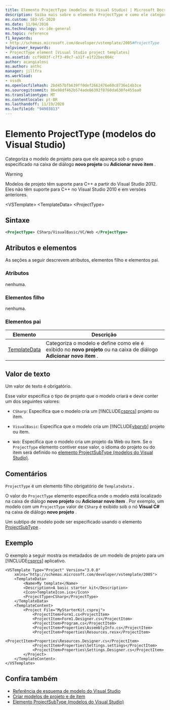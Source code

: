 ```yaml
---
title: Elemento ProjectType (modelos do Visual Studio) | Microsoft Docs
description: Saiba mais sobre o elemento ProjectType e como ele categoriza o modelo de projeto para que ele apareça na caixa de diálogo novo projeto ou adicionar novo item.
ms.custom: SEO-VS-2020
ms.date: 11/04/2016
ms.technology: vs-ide-general
ms.topic: reference
f1_keywords:
- http://schemas.microsoft.com/developer/vstemplate/2005#ProjectType
helpviewer_keywords:
- ProjectType element [Visual Studio project templates]
ms.assetid: ccf9d83f-c7f3-49c7-a31f-e1f22bec004c
author: acangialosi
ms.author: anthc
manager: jillfra
ms.workload:
- vssdk
ms.openlocfilehash: 2bd457bfb639ff0def2662476e60c8736e14b3ce
ms.sourcegitcommit: 86e98df462b574ade66392f8760da638fe455aa0
ms.translationtype: MT
ms.contentlocale: pt-BR
ms.lasthandoff: 11/19/2020
ms.locfileid: "94903813"
---
```

# <a name="projecttype-element-visual-studio-templates"></a>Elemento ProjectType (modelos do Visual Studio)
Categoriza o modelo de projeto para que ele apareça sob o grupo especificado na caixa de diálogo **novo projeto** ou **Adicionar novo item** .

> [!WARNING]
> Modelos de projeto têm suporte para C++ a partir do Visual Studio 2012. Eles não têm suporte para C++ no Visual Studio 2010 e em versões anteriores.

 \<VSTemplate> \<TemplateData>
 \<ProjectType>

## <a name="syntax"></a>Sintaxe

```xml
<ProjectType> CSharp/VisualBasic/VC/Web </ProjectType>
```

## <a name="attributes-and-elements"></a>Atributos e elementos
 As seções a seguir descrevem atributos, elementos filho e elementos pai.

### <a name="attributes"></a>Atributos
 nenhuma.

### <a name="child-elements"></a>Elementos filho
 nenhuma.

### <a name="parent-elements"></a>Elementos pai

|Elemento|Descrição|
|-------------|-----------------|
|[TemplateData](../extensibility/templatedata-element-visual-studio-templates.md)|Categoriza o modelo e define como ele é exibido no **novo projeto** ou na caixa de diálogo **Adicionar novo item** .|

## <a name="text-value"></a>Valor de texto
 Um valor de texto é obrigatório.

 Esse valor especifica o tipo de projeto que o modelo criará e deve conter um dos seguintes valores:

- `CSharp`: Especifica que o modelo cria um [!INCLUDE[csprcs](../data-tools/includes/csprcs_md.md)] projeto ou item.

- `VisualBasic`: Especifica que o modelo cria um [!INCLUDE[vbprvb](../code-quality/includes/vbprvb_md.md)] projeto ou item.

- `Web`: Especifica que o modelo cria um projeto da Web ou item. Se o `ProjectType` elemento contiver esse valor, o idioma do projeto ou do item será definido no [elemento ProjectSubType (modelos do Visual Studio)](../extensibility/projectsubtype-element-visual-studio-templates.md).

## <a name="remarks"></a>Comentários
 `ProjectType` é um elemento filho obrigatório de `TemplateData` .

 O valor do `ProjectType` elemento especifica onde o modelo está localizado na caixa de diálogo **novo projeto** ou **Adicionar novo item** . Por exemplo, um modelo com um `ProjectType` valor de `CSharp` é exibido sob o nó **Visual C#** na caixa de diálogo **novo projeto** .

 Um subtipo de modelo pode ser especificado usando o elemento [ProjectSubType](../extensibility/projectsubtype-element-visual-studio-templates.md) .

## <a name="example"></a>Exemplo
 O exemplo a seguir mostra os metadados de um modelo de projeto para um [!INCLUDE[csprcs](../data-tools/includes/csprcs_md.md)] aplicativo.

```
<VSTemplate Type="Project" Version="3.0.0"
    xmlns="http://schemas.microsoft.com/developer/vstemplate/2005">
    <TemplateData>
        <Name>My template</Name>
        <Description>A basic starter kit</Description>
        <Icon>TemplateIcon.ico</Icon>
        <ProjectType>CSharp</ProjectType>
    </TemplateData>
    <TemplateContent>
        <Project File="MyStarterKit.csproj">
            <ProjectItem>Form1.cs<ProjectItem>
            <ProjectItem>Form1.Designer.cs</ProjectItem>
            <ProjectItem>Program.cs</ProjectItem>
            <ProjectItem>Properties\AssemblyInfo.cs</ProjectItem>
            <ProjectItem>Properties\Resources.resx</ProjectItem>
            <ProjectItem>Properties\Resources.Designer.cs</ProjectItem>
            <ProjectItem>Properties\Settings.settings</ProjectItem>
            <ProjectItem>Properties\Settings.Designer.cs</ProjectItem>
        </Project>
    </TemplateContent>
</VSTemplate>
```

## <a name="see-also"></a>Confira também
- [Referência de esquema de modelo do Visual Studio](../extensibility/visual-studio-template-schema-reference.md)
- [Criar modelos de projeto e de item](../ide/creating-project-and-item-templates.md)
- [Elemento ProjectSubType (modelos do Visual Studio)](../extensibility/projectsubtype-element-visual-studio-templates.md)
